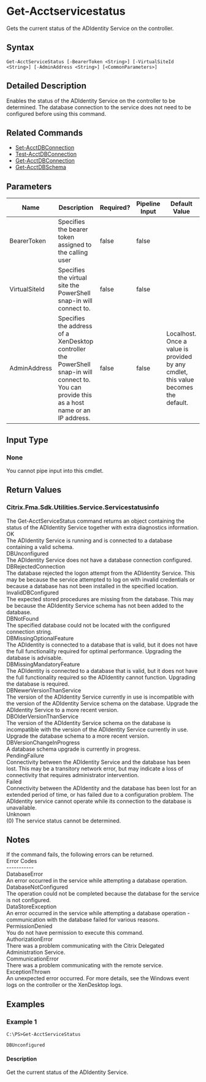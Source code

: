 ﻿
# Get-Acctservicestatus
Gets the current status of the ADIdentity Service on the controller.
## Syntax
```
Get-AcctServiceStatus [-BearerToken <String>] [-VirtualSiteId <String>] [-AdminAddress <String>] [<CommonParameters>]
```
## Detailed Description
Enables the status of the ADIdentity Service on the controller to be determined. The database connection to the service does not need to be configured before using this command.


## Related Commands

* [Set-AcctDBConnection](../Set-AcctDBConnection/)
* [Test-AcctDBConnection](../Test-AcctDBConnection/)
* [Get-AcctDBConnection](../Get-AcctDBConnection/)
* [Get-AcctDBSchema](../Get-AcctDBSchema/)
## Parameters
| Name   | Description | Required? | Pipeline Input | Default Value |
| --- | --- | --- | --- | --- |
| BearerToken | Specifies the bearer token assigned to the calling user | false | false |  |
| VirtualSiteId | Specifies the virtual site the PowerShell snap-in will connect to. | false | false |  |
| AdminAddress | Specifies the address of a XenDesktop controller the PowerShell snap-in will connect to. You can provide this as a host name or an IP address. | false | false | Localhost. Once a value is provided by any cmdlet, this value becomes the default. |

## Input Type

### None
You cannot pipe input into this cmdlet.
## Return Values

### Citrix.Fma.Sdk.Utilities.Service.Servicestatusinfo
The Get-AcctServiceStatus command returns an object containing the status of the ADIdentity Service together with extra diagnostics information.<br>OK<br>    The ADIdentity Service is running and is connected to a database containing a valid schema.<br>DBUnconfigured<br>    The ADIdentity Service does not have a database connection configured.<br>DBRejectedConnection<br>    The database rejected the logon attempt from the ADIdentity Service.  This may be because the service attempted to log on with invalid credentials or because a database has not been installed in the specified location.<br>InvalidDBConfigured<br>    The expected stored procedures are missing from the database.  This may be because the ADIdentity Service schema has not been added to the database.<br>DBNotFound<br>    The specified database could not be located with the configured connection string.<br>DBMissingOptionalFeature<br>    The ADIdentity is connected to a database that is valid, but it does not have the full functionality required for optimal performance. Upgrading the database is advisable.<br>DBMissingMandatoryFeature<br>    The ADIdentity is connected to a database that is valid, but it does not have the full functionality required so the ADIdentity cannot function. Upgrading the database is required.<br>DBNewerVersionThanService<br>    The version of the ADIdentity Service currently in use is incompatible with the version of the ADIdentity Service schema on the database.  Upgrade the ADIdentity Service to a more recent version.<br>DBOlderVersionThanService<br>    The version of the ADIdentity Service schema on the database is incompatible with the version of the ADIdentity Service currently in use.  Upgrade the database schema to a more recent version.<br>DBVersionChangeInProgress<br>    A database schema upgrade is currently in progress.<br>PendingFailure<br>    Connectivity between the ADIdentity Service and the database has been lost. This may be a transitory network error, but may indicate a loss of connectivity that requires administrator intervention.<br>Failed<br>    Connectivity between the ADIdentity and the database has been lost for an extended period of time, or has failed due to a configuration problem. The ADIdentity service cannot operate while its connection to the database is unavailable.<br>Unknown<br>    (0) The service status cannot be determined.
## Notes
If the command fails, the following errors can be returned.<br>    Error Codes<br>    -----------<br>    DatabaseError<br>        An error occurred in the service while attempting a database operation.<br>    DatabaseNotConfigured<br>        The operation could not be completed because the database for the service is not configured.<br>    DataStoreException<br>        An error occurred in the service while attempting a database operation - communication with the database failed for various reasons.<br>    PermissionDenied<br>        You do not have permission to execute this command.<br>    AuthorizationError<br>        There was a problem communicating with the Citrix Delegated Administration Service.<br>    CommunicationError<br>        There was a problem communicating with the remote service.<br>    ExceptionThrown<br>        An unexpected error occurred.  For more details, see the Windows event logs on the controller or the XenDesktop logs.
## Examples

### Example 1
```
C:\PS>Get-AcctServiceStatus

DBUnconfigured
```
#### Description
Get the current status of the ADIdentity Service.
